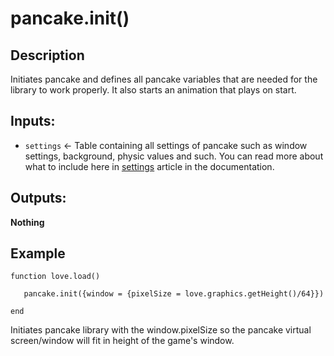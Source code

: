 # pancake.init()

## Description

Initiates pancake and defines all pancake variables that are needed for the library to work properly. It also starts an animation that plays on start.

## Inputs:
* `settings` <- Table containing all settings of pancake such as window settings, background, physic values and such. You can read more about what to include here in [settings](http://mightypancake.games/#/documentation/topics/settings) article in the documentation.

## Outputs:

**Nothing**

## Example

`function love.load()`

`	pancake.init({window = {pixelSize = love.graphics.getHeight()/64}})`

`end`

Initiates pancake library with the window.pixelSize so the pancake virtual screen/window will fit in height of the game's window.
